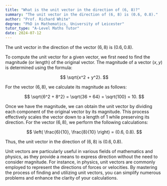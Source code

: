 ```yaml
---
title: "What is the unit vector in the direction of (6, 8)?"
summary: "The unit vector in the direction of (6, 8) is (0.6, 0.8)."
author: "Prof. Richard White"
degree: "PhD in Mathematics, University of Leicester"
tutor_type: "A-Level Maths Tutor"
date: 2024-07-12
---
```


The unit vector in the direction of the vector $(6, 8)$ is $(0.6, 0.8)$.

To compute the unit vector for a given vector, we first need to find the magnitude (or length) of the original vector. The magnitude of a vector $(x, y)$ is determined using the formula:

$$
\sqrt{x^2 + y^2}.
$$

For the vector $(6, 8)$, we calculate its magnitude as follows:

$$
\sqrt{6^2 + 8^2} = \sqrt{36 + 64} = \sqrt{100} = 10.
$$

Once we have the magnitude, we can obtain the unit vector by dividing each component of the original vector by its magnitude. This process effectively scales the vector down to a length of 1 while preserving its direction. For the vector $(6, 8)$, we perform the following calculations:

$$
\left( \frac{6}{10}, \frac{8}{10} \right) = (0.6, 0.8).
$$

Thus, the unit vector in the direction of $(6, 8)$ is $(0.6, 0.8)$.

Unit vectors are particularly useful in various fields of mathematics and physics, as they provide a means to express direction without the need to consider magnitude. For instance, in physics, unit vectors are commonly employed to represent the directions of forces or velocities. By mastering the process of finding and utilizing unit vectors, you can simplify numerous problems and enhance the clarity of your calculations.
    